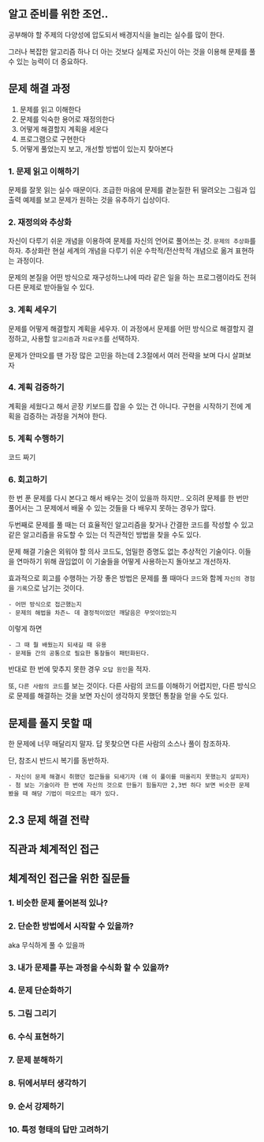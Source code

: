 ## 알고 준비를 위한 조언..

공부해야 할 주제의 다양성에 압도되서 배경지식을 늘리는 실수를 많이 한다.

그러나 복잡한 알고리즘 하나 더 아는 것보다 실제로 자신이 아는 것을 이용해
문제를 풀 수 있는 능력이 더 중요하다.

## 문제 해결 과정

1. 문제를 읽고 이해한다
2. 문제를 익숙한 용어로 재정의한다
3. 어떻게 해결할지 계획을 세운다
4. 프로그램으로 구현한다
5. 어떻게 풀었는지 보고, 개선할 방법이 있는지 찾아본다

### 1. 문제 읽고 이해하기

문제를 잘못 읽는 실수 때문이다. 조급한 마음에 문제를 곁눈질한 뒤 딸려오는 그림과 입출력 예제를 보고 문제가 원하는 것을 유추하기 십상이다.

### 2. 재정의와 추상화

자신이 다루기 쉬운 개념을 이용하여 문제를 자신의 언어로 풀어쓰는 것. `문제의 추상화`를 하자.
추상화란 현실 세계의 개념을 다루기 쉬운 수학적/전산학적 개념으로 옮겨 표현하는 과정이다.

문제의 본질을 어떤 방식으로 재구성하느냐에 따라 같은 일을 하는 프로그램이라도 전혀 다른 문제로 받아들일 수 있다.


### 3. 계획 세우기

문제를 어떻게 해결할지 계획을 세우자.
이 과정에서 문제를 어떤 방식으로 해결할지 결정하고, 사용할 `알고리즘`과 `자료구조`를 선택하자.

문제가 안떠오를 땐 가장 많은 고민을 하는데 2.3절에서 여러 전략을 보며 다시 살펴보자


### 4. 계획 검증하기

계획을 세웠다고 해서 곧장 키보드를 잡을 수 있는 건 아니다.
구현을 시작하기 전에 계획을 검증하는 과정을 거쳐야 한다.

### 5. 계획 수행하기

코드 짜기

### 6. 회고하기

한 번 푼 문제를 다시 본다고 해서 배우는 것이 있을까 하지만..
오히려 문제를 한 번만 풀어서는 그 문제에서 배울 수 있는 것들을 다 배우지 못하는 경우가 많다.

두번째로 문제를 풀 때는 더 효율적인 알고리즘을 찾거나
간결한 코드를 작성할 수 있고
같은 알고리즘을 유도할 수 있는 더 직관적인 방법을 찾을 수도 있다.

문제 해결 기술은 외워야 할 의사 코드도, 엄밀한 증명도 없는 추상적인 기술이다.
이들을 연마하기 위해 끊임없이 이 기술들을 어떻게 사용하는지 돌아보고 개선하자.

효과적으로 회고를 수행하는 가장 좋은 방법은 문제를 풀 때마다 `코드`와 함께 `자신의 경험`을 `기록`으로 남기는 것이다.

    - 어떤 방식으로 접근했는지
    - 문제의 해법을 차즌ㄴ 데 결정적이었던 깨달음은 무엇이었는지

이렇게 하면

    - 그 때 뭘 배웠는지 되새길 때 유용
    - 문제들 간의 공통으로 필요한 통찰들이 패턴화된다.

반대로 한 번에 맞추지 못한 경우 `오답 원인`을 적자.

또, `다른 사람의 코드`를 보는 것이다.
다른 사람의 코드를 이해하기 어렵지만, 다른 방식으로 문제를 해결하는 것을 보면
자신이 생각하지 못했던 통찰을 얻을 수도 있다.

## 문제를 풀지 못할 때

한 문제에 너무 매달리지 말자. 답 못찾으면 다른 사람의 소스나 풀이 참조하자.

단, 참조시 반드시 복기를 동반하자.

    - 자신이 문제 해결시 취했던 접근들을 되새기자 (왜 이 풀이를 떠올리지 못했는지 살피자)
    - 첨 보는 기술이라 한 번에 자신의 것으로 만들기 힘들지만 2,3번 하다 보면 비슷한 문제 봤을 때 해당 기법이 떠오르는 때가 있다.


## 2.3 문제 해결 전략

## 직관과 체계적인 접근

## 체계적인 접근을 위한 질문들

### 1. 비슷한 문제 풀어본적 있나?


### 2. 단순한 방법에서 시작할 수 있을까?

aka 무식하게 풀 수 있을까

### 3. 내가 문제를 푸는 과정을 수식화 할 수 있을까?

### 4. 문제 단순화하기

### 5. 그림 그리기

### 6. 수식 표현하기

### 7. 문제 분해하기

### 8. 뒤에서부터 생각하기

### 9. 순서 강제하기

### 10. 특정 형태의 답만 고려하기
